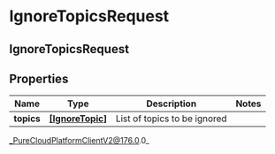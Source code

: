# IgnoreTopicsRequest

## IgnoreTopicsRequest

## Properties

|Name | Type | Description | Notes|
|------------ | ------------- | ------------- | -------------|
| **topics** | [**[IgnoreTopic]**]([IgnoreTopic]) | List of topics to be ignored | |



_PureCloudPlatformClientV2@176.0.0_
